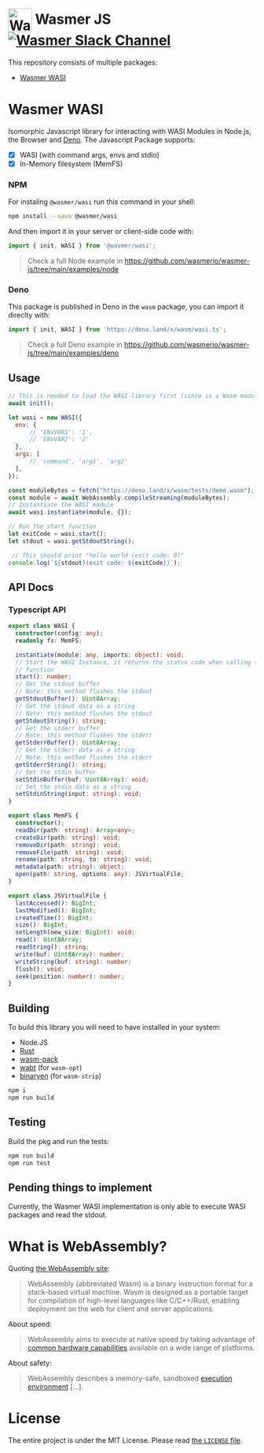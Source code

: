 # <img height="48" src="https://raw.githubusercontent.com/wasmerio/wasmer/master/assets/logo.png" alt="Wasmer logo" valign="middle"> Wasmer JS [![Wasmer Slack Channel](https://img.shields.io/static/v1?label=chat&message=on%20Slack&color=green)](https://slack.wasmer.io)

This repository consists of multiple packages:
* [Wasmer WASI](#wasmer-wasi)

# Wasmer WASI

Isomorphic Javascript library for interacting with WASI Modules in Node.js, the Browser and [Deno](https://deno.land/x/wasm).
The Javascript Package supports:
* [X] WASI (with command args, envs and stdio)
* [X] In-Memory filesystem (MemFS)

### NPM

For instaling `@wasmer/wasi` run this command in your shell:

```bash
npm install --save @wasmer/wasi
```

And then import it in your server or client-side code with:

```js
import { init, WASI } from '@wasmer/wasi';
```

> Check a full Node example in https://github.com/wasmerio/wasmer-js/tree/main/examples/node

### Deno

This package is published in Deno in the `wasm` package, you can import it direclty with:

```ts
import { init, WASI } from 'https://deno.land/x/wasm/wasi.ts';
```

> Check a full Deno example in https://github.com/wasmerio/wasmer-js/tree/main/examples/deno

## Usage

```js
// This is needed to load the WASI library first (since is a Wasm module)
await init();

let wasi = new WASI({
  env: {
      // 'ENVVAR1': '1',
      // 'ENVVAR2': '2'
  },
  args: [
      // 'command', 'arg1', 'arg2'
  ],
});

const moduleBytes = fetch("https://deno.land/x/wasm/tests/demo.wasm");
const module = await WebAssembly.compileStreaming(moduleBytes);
// Instantiate the WASI module
await wasi.instantiate(module, {});

// Run the start function
let exitCode = wasi.start();
let stdout = wasi.getStdoutString();

 // This should print "hello world (exit code: 0)"
console.log(`${stdout}(exit code: ${exitCode})`);
```

## API Docs

<!-- Please check the full API documents here:
https://docs.wasmer.io/integrations/js/reference-api -->

### Typescript API

```typescript
export class WASI {
  constructor(config: any);
  readonly fs: MemFS;

  instantiate(module: any, imports: object): void;
  // Start the WASI Instance, it returns the status code when calling the start
  // function
  start(): number;
  // Get the stdout buffer
  // Note: this method flushes the stdout
  getStdoutBuffer(): Uint8Array;
  // Get the stdout data as a string
  // Note: this method flushes the stdout
  getStdoutString(): string;
  // Get the stderr buffer
  // Note: this method flushes the stderr
  getStderrBuffer(): Uint8Array;
  // Get the stderr data as a string
  // Note: this method flushes the stderr
  getStderrString(): string;
  // Set the stdin buffer
  setStdinBuffer(buf: Uint8Array): void;
  // Set the stdin data as a string
  setStdinString(input: string): void;
}

export class MemFS {
  constructor();
  readDir(path: string): Array<any>;
  createDir(path: string): void;
  removeDir(path: string): void;
  removeFile(path: string): void;
  rename(path: string, to: string): void;
  metadata(path: string): object;
  open(path: string, options: any): JSVirtualFile;
}

export class JSVirtualFile {
  lastAccessed(): BigInt;
  lastModified(): BigInt;
  createdTime(): BigInt;
  size(): BigInt;
  setLength(new_size: BigInt): void;
  read(): Uint8Array;
  readString(): string;
  write(buf: Uint8Array): number;
  writeString(buf: string): number;
  flush(): void;
  seek(position: number): number;
}
```

## Building

To build this library you will need to have installed in your system:

* Node.JS
* [Rust][Rust]
* [wasm-pack][wasm-pack]
* [wabt][wabt] (for `wasm-opt`)
* [binaryen][binaryen] (for `wasm-strip`)

```sh
npm i
npm run build
```

## Testing

Build the pkg and run the tests:

```sh
npm run build
npm run test
```

## Pending things to implement

Currently, the Wasmer WASI implementation is only able to execute WASI packages and read the stdout.


# What is WebAssembly?

Quoting [the WebAssembly site](https://webassembly.org/):

> WebAssembly (abbreviated Wasm) is a binary instruction format for a
> stack-based virtual machine. Wasm is designed as a portable target
> for compilation of high-level languages like C/C++/Rust, enabling
> deployment on the web for client and server applications.

About speed:

> WebAssembly aims to execute at native speed by taking advantage of
> [common hardware
> capabilities](https://webassembly.org/docs/portability/#assumptions-for-efficient-execution)
> available on a wide range of platforms.

About safety:

> WebAssembly describes a memory-safe, sandboxed [execution
> environment](https://webassembly.org/docs/semantics/#linear-memory) […].

# License

The entire project is under the MIT License. Please read [the
`LICENSE` file][license].

[license]: https://github.com/wasmerio/wasmer/blob/master/LICENSE
[Rust]: https://www.rust-lang.org/
[wasm-pack]: https://rustwasm.github.io/wasm-pack/
[wabt]: https://github.com/WebAssembly/wabt
[binaryen]: https://github.com/WebAssembly/binaryen
